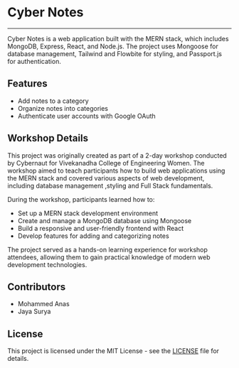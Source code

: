 # Cyber Notes
---
Cyber Notes is a web application built with the MERN stack, which includes MongoDB, Express, React, and Node.js. The project uses Mongoose for database management, Tailwind and Flowbite for styling, and Passport.js for authentication.

## Features

- Add notes to a category
- Organize notes into categories
- Authenticate user accounts with Google OAuth

## Workshop Details

This project was originally created as part of a 2-day workshop conducted by Cybernaut for Vivekanadha College of Engineering Women. The workshop aimed to teach participants how to build web applications using the MERN stack and covered various aspects of web development, including database management ,styling and Full Stack fundamentals.

During the workshop, participants learned how to:

- Set up a MERN stack development environment
- Create and manage a MongoDB database using Mongoose
- Build a responsive and user-friendly frontend with React
- Develop features for adding and categorizing notes

The project served as a hands-on learning experience for workshop attendees, allowing them to gain practical knowledge of modern web development technologies.

## Contributors

- Mohammed Anas
- Jaya Surya

## License

This project is licensed under the MIT License - see the [LICENSE](https://github.com/anasmohammed361/mern-workshop/blob/main/LICENSE) file for details.